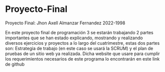 # Proyecto-Final
Proyecto Final: Jhon Axell Almanzar Fernandez 2022-1998


En este proyecto final de programación 3 se estarán trabajando 2 partes importantes que se han estado explicando, mostrando y realizando diversos ejercicios y proyectos a lo largo del cuatrimestre, estas dos partes son: Estrategia de trabajo (en este caso se usará la SCRUM) y el plan de pruebas de un sitio web ya realizada.
Dicha website que usare para cumplir los requerimientos necesarios de este programa lo encontrarán en este link de github
